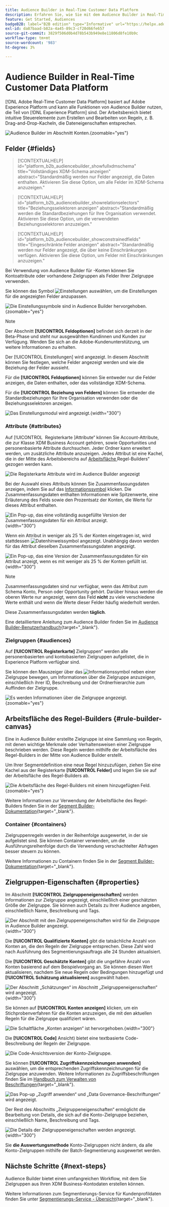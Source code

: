 ```yaml
---
title: Audience Builder in Real-Time Customer Data Platform
description: Erfahren Sie, wie Sie mit dem Audience Builder in Real-Time Customer Data Platform Zielgruppen erstellen.
feature: Get Started, Audiences
badgeB2B: label="B2B edition" type="Informative" url="https://helpx.adobe.com/de/legal/product-descriptions/real-time-customer-data-platform-b2b-edition-prime-and-ultimate-packages.html newtab=true"
exl-id: da87baad-b82a-4a45-89c3-cf20d66fe657
source-git-commit: 3829f506d0b4d78b543b949e8e11806d8fe10b9c
workflow-type: tm+mt
source-wordcount: '983'
ht-degree: 3%

---
```


# Audience Builder in Real-Time Customer Data Platform

[!DNL Adobe Real-Time Customer Data Platform] basiert auf Adobe Experience Platform und kann alle Funktionen von Audience Builder nutzen, die Teil von [!DNL Experience Platform] sind. Der Arbeitsbereich bietet intuitive Steuerelemente zum Erstellen und Bearbeiten von Regeln, z. B. Drag-and-Drop-Kacheln, die Dateneigenschaften entsprechen.

![Audience Builder im Abschnitt Konten.](../assets/segmentation/audience-builder/audience-builder.png){zoomable="yes"}

## Felder {#fields}

>[!CONTEXTUALHELP]
>id="platform_b2b_audiencebuilder_showfullxdmschema"
>title="Vollständiges XDM-Schema anzeigen"
>abstract="Standardmäßig werden nur Felder angezeigt, die Daten enthalten. Aktivieren Sie diese Option, um alle Felder im XDM-Schema anzuzeigen."

>[!CONTEXTUALHELP]
>id="platform_b2b_audiencebuilder_showrelationselectors"
>title="Beziehungsselektoren anzeigen"
>abstract="Standardmäßig werden die Standardbeziehungen für Ihre Organisation verwendet. Aktivieren Sie diese Option, um die verwendeten Beziehungsselektoren anzuzeigen."

>[!CONTEXTUALHELP]
>id="platform_b2b_audiencebuilder_showconstrainedfields"
>title="Eingeschränkte Felder anzeigen"
>abstract="Standardmäßig werden nur Felder angezeigt, die über keine Einschränkungen verfügen. Aktivieren Sie diese Option, um Felder mit Einschränkungen anzuzeigen."

Bei Verwendung von Audience Builder für -Konten können Sie Kontoattribute oder vorhandene Zielgruppen als Felder Ihrer Zielgruppe verwenden.

Sie können das Symbol ![Einstellungen](../../images/icons/settings.png) auswählen, um die Einstellungen für die angezeigten Felder anzupassen.

![Die Einstellungssymbole sind in Audience Builder hervorgehoben.](../assets/segmentation/audience-builder/select-settings.png){zoomable="yes"}

>[!NOTE]
>
>Der Abschnitt **[!UICONTROL Feldoptionen]** befindet sich derzeit in der Beta-Phase und steht nur ausgewählten Kundinnen und Kunden zur Verfügung. Wenden Sie sich an die Adobe-Kundenunterstützung, um weitere Informationen zu erhalten.

Der [!UICONTROL Einstellungen] wird angezeigt. In diesem Abschnitt können Sie festlegen, welche Felder angezeigt werden und wie die Beziehung der Felder aussieht.

Für die **[!UICONTROL Feldoptionen]** können Sie entweder nur die Felder anzeigen, die Daten enthalten, oder das vollständige XDM-Schema.

Für die **[!UICONTROL Beziehung von Feldern]** können Sie entweder die Standardbeziehungen für Ihre Organisation verwenden oder die Beziehungsselektoren anzeigen.

![Das Einstellungsmodul wird angezeigt.](../assets/segmentation/audience-builder/settings.png){width="300"}

### Attribute {#attributes}

Auf [!UICONTROL &#x200B; Registerkarte &#x200B;]Attribute“ können Sie Account-Attribute, die zur Klasse XDM Business Account gehören, sowie Opportunities und personenbasierte Attribute durchsuchen. Jeder Ordner kann erweitert werden, um zusätzliche Attribute anzuzeigen. Jedes Attribut ist eine Kachel, die in der Mitte des Arbeitsbereichs auf [ Arbeitsfläche ](#rule-builder-canvas)Regel-Builders“ gezogen werden kann.

![Die Registerkarte Attribute wird im Audience Builder angezeigt](../assets/segmentation/audience-builder/attributes.png)

Bei der Auswahl eines Attributs können Sie Zusammenfassungsdaten anzeigen, indem Sie auf das [Informationssymbol](../../images/icons/info.png) klicken. Die Zusammenfassungsdaten enthalten Informationen wie Spitzenwerte, eine Erläuterung des Felds sowie den Prozentsatz der Konten, die Werte für dieses Attribut enthalten.

![Ein Pop-up, das eine vollständig ausgefüllte Version der Zusammenfassungsdaten für ein Attribut anzeigt.](../assets/segmentation/audience-builder/full-summary-data.png){width="300"}

Wenn ein Attribut in weniger als 25 % der Konten eingetragen ist, wird stattdessen ![Datenhinweissymbol](../../images/icons/data-notice.png) angezeigt. Unabhängig davon werden für das Attribut dieselben Zusammenfassungsdaten angezeigt.

![Ein Pop-up, das eine Version der Zusammenfassungsdaten für ein Attribut anzeigt, wenn es mit weniger als 25 % der Konten gefüllt ist.](../assets/segmentation/audience-builder/empty-summary-data.png){width="300"}

>[!NOTE]
>
>Zusammenfassungsdaten sind nur verfügbar, wenn das Attribut zum Schema Konto, Person oder Opportunity gehört. Darüber hinaus werden die oberen Werte nur angezeigt, wenn das Feld **nicht** zu viele verschiedene Werte enthält und wenn die Werte dieser Felder häufig wiederholt werden.
>
>Diese Zusammenfassungsdaten werden **täglich**.

Eine detailliertere Anleitung zum Audience Builder finden Sie im [Audience Builder-Benutzerhandbuch](../../segmentation/ui/segment-builder.md){target="_blank"}.

### Zielgruppen {#audiences}

Auf **[!UICONTROL Registerkarte]** Zielgruppen“ werden alle personenbasierten und kontobasierten Zielgruppen aufgelistet, die in Experience Platform verfügbar sind.

Sie können den Mauszeiger über das ![Informationssymbol](../../images/icons/info.png) neben einer Zielgruppe bewegen, um Informationen über die Zielgruppe anzuzeigen, einschließlich ihrer ID, Beschreibung und der Ordnerhierarchie zum Auffinden der Zielgruppe.

![Es werden Informationen über die Zielgruppe angezeigt.](../assets/segmentation/audience-builder/audience-information.png){zoomable="yes"}

## Arbeitsfläche des Regel-Builders {#rule-builder-canvas}

Eine in Audience Builder erstellte Zielgruppe ist eine Sammlung von Regeln, mit denen wichtige Merkmale oder Verhaltensweisen einer Zielgruppe beschrieben werden. Diese Regeln werden mithilfe der Arbeitsfläche des Regel-Builders in der Mitte von Audience Builder erstellt.

Um Ihrer Segmentdefinition eine neue Regel hinzuzufügen, ziehen Sie eine Kachel aus der Registerkarte **[!UICONTROL Felder]** und legen Sie sie auf der Arbeitsfläche des Regel-Builders ab.

![Die Arbeitsfläche des Regel-Builders mit einem hinzugefügten Feld.](../assets/segmentation/audience-builder/added-field.png){zoomable="yes"}

Weitere Informationen zur Verwendung der Arbeitsfläche des Regel-Builders finden Sie in der [Segment Builder-Dokumentation](../../segmentation/ui/segment-builder.md#rule-builder-canvas){target="_blank"}.

### Container {#containers}

Zielgruppenregeln werden in der Reihenfolge ausgewertet, in der sie aufgelistet sind. Sie können Container verwenden, um die Ausführungsreihenfolge durch die Verwendung verschachtelter Abfragen besser steuern zu können.

Weitere Informationen zu Containern finden Sie in der [Segment Builder-Dokumentation](../../segmentation/ui/segment-builder.md#containers){target="_blank"}.

## Zielgruppen-Eigenschaften {#properties}

Im Abschnitt **[!UICONTROL Zielgruppeneigenschaften]** werden Informationen zur Zielgruppe angezeigt, einschließlich einer geschätzten Größe der Zielgruppe. Sie können auch Details zu Ihrer Audience angeben, einschließlich Name, Beschreibung und Tags.

![Der Abschnitt mit den Zielgruppeneigenschaften wird für die Zielgruppe in Audience Builder angezeigt.](../assets/segmentation/audience-builder/audience-properties.png){width="300"}

Die **[!UICONTROL Qualifizierte Konten]** gibt die tatsächliche Anzahl von Konten an, die den Regeln der Zielgruppe entsprechen. Diese Zahl wird nach Ausführung des Segmentierungsauftrags alle 24 Stunden aktualisiert.

Die **[!UICONTROL Geschätzte Konten]** gibt die ungefähre Anzahl von Konten basierend auf dem Beispielvorgang an. Sie können diesen Wert aktualisieren, nachdem Sie neue Regeln oder Bedingungen hinzugefügt und **[!UICONTROL Schätzung aktualisieren]** ausgewählt haben.

![Der Abschnitt „Schätzungen“ im Abschnitt „Zielgruppeneigenschaften“ wird angezeigt.](../assets/segmentation/audience-builder/account-estimates.png){width="300"}

Sie können auf **[!UICONTROL Konten anzeigen]** klicken, um ein Stichprobenverfahren für die Konten anzuzeigen, die mit den aktuellen Regeln für die Zielgruppe qualifiziert wären.

![Die Schaltfläche „Konten anzeigen“ ist hervorgehoben.](../assets/segmentation/audience-builder/view-accounts.png){width="300"}

Die **[!UICONTROL Code]** Ansicht) bietet eine textbasierte Code-Beschreibung der Regeln der Zielgruppe.

![Die Code-Ansichtsversion der Konto-Zielgruppe.](../assets/segmentation/audience-builder/code-view.png)

Sie können **[!UICONTROL Zugriffskennzeichnungen anwenden]** auswählen, um die entsprechenden Zugriffskennzeichnungen für die Zielgruppe anzuwenden. Weitere Informationen zu Zugriffsbeschriftungen finden Sie im [Handbuch zum Verwalten von Beschriftungen](../../access-control/abac/ui/labels.md){target="_blank"}.

![Das Pop-up „Zugriff anwenden“ und „Data Governance-Beschriftungen“ wird angezeigt.](../assets/segmentation/audience-builder/apply-access-labels.png)

Der Rest des Abschnitts „Zielgruppeneigenschaften“ ermöglicht die Bearbeitung von Details, die sich auf die Konto-Zielgruppe beziehen, einschließlich Name, Beschreibung und Tags.

![Die Details der Zielgruppeneigenschaften werden angezeigt.](../assets/segmentation/audience-builder/audience-details.png){width="300"}

Sie **die Auswertungsmethode** Konto-Zielgruppen nicht ändern, da alle Konto-Zielgruppen mithilfe der Batch-Segmentierung ausgewertet werden.

## Nächste Schritte {#next-steps}

Audience Builder bietet einen umfangreichen Workflow, mit dem Sie Zielgruppen aus Ihren XDM Business-Kontodaten erstellen können.

Weitere Informationen zum Segmentierungs-Service für Kundenprofildaten finden Sie unter [Segmentierungs-Service - Übersicht](../../segmentation/home.md){target="_blank"}.

